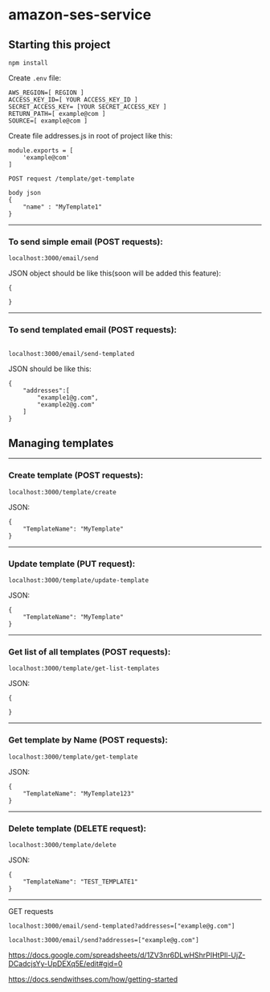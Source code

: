 # amazon-ses-service

## Starting this project

```
npm install
```

Create `.env` file:

```
AWS_REGION=[ REGION ]
ACCESS_KEY_ID=[ YOUR ACCESS_KEY_ID ]
SECRET_ACCESS_KEY= [YOUR SECRET_ACCESS_KEY ]
RETURN_PATH=[ example@com ]
SOURCE=[ example@com ]
```

Create file addresses.js in root of project like this:

```
module.exports = [
    'example@com'
]
```

```
POST request /template/get-template

body json
{
	"name" : "MyTemplate1"
}
```

---


### To send simple email (POST requests):

```
localhost:3000/email/send
```

JSON object should be like this(soon will be added this feature):

```
{

}
```

---

### To send templated email (POST requests):

```

localhost:3000/email/send-templated

```

JSON should be like this:

```
{
    "addresses":[
        "example1@g.com",
        "example2@g.com"
    ]
}
```

## Managing templates

---

### Create template (POST requests):

```
localhost:3000/template/create
```
JSON:

```
{
    "TemplateName": "MyTemplate" 
}
```
---

### Update template (PUT request): 

```
localhost:3000/template/update-template
```
JSON:

```
{
    "TemplateName": "MyTemplate"
}
```

---

### Get list of all templates (POST requests):

```
localhost:3000/template/get-list-templates
```
JSON:

```
{

}
```
---

### Get template by Name (POST requests):

```
localhost:3000/template/get-template

```
JSON:
```
{
	"TemplateName": "MyTemplate123"
}
```

---
### Delete template (DELETE request):

```
localhost:3000/template/delete
```
JSON:

```
{
	"TemplateName": "TEST_TEMPLATE1"
}
```
---

GET requests

```
localhost:3000/email/send-templated?addresses=["example@g.com"]
```

```
localhost:3000/email/send?addresses=["example@g.com"]
```


https://docs.google.com/spreadsheets/d/1ZV3nr6DLwHShrPIHtPll-UjZ-DCadcjsYy-UpDEXq5E/edit#gid=0

https://docs.sendwithses.com/how/getting-started
